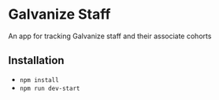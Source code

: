 # Galvanize Staff

An app for tracking Galvanize staff and their associate cohorts

## Installation

* `npm install`
* `npm run dev-start`
